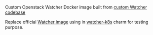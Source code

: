 Custom Openstack Watcher Docker image built from [custom Watcher codebase](https://github.com/H-M-Quang-Ngo/watcher/tree/review/ho_minh_quang_ngo/enhance-host-maintenance-strategy)

Replace official [Watcher image](https://github.com/canonical/ubuntu-openstack-rocks/pkgs/container/watcher-consolidated) using in [watcher-k8s](https://opendev.org/openstack/sunbeam-charms/src/branch/main/charms/watcher-k8s) charm for testing purpose.
